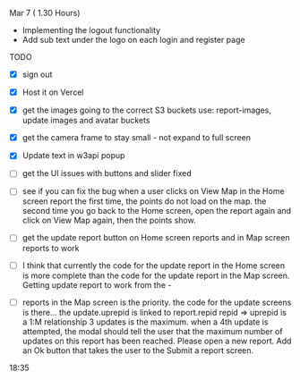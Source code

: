 Mar 7 ( 1.30 Hours)

- Implementing the logout functionality
- Add sub text under the logo on each login and register page

TODO

- [x] sign out
- [x] Host it on Vercel
- [x] get the images going to the correct S3 buckets
         use: report-images, update images and avatar buckets
- [x] get the camera frame to stay small - not expand to full screen
- [x] Update text in w3api popup
- [ ] get the UI issues with buttons and slider fixed

- [ ] see if you can fix the bug when a user clicks on View Map in the Home screen report the first time, the points do not load on the map. the second time you go back to the Home screen, open the report again and click on View Map again, then the points show.

- [ ] get the update report button on Home screen reports and in Map screen reports to work
- [ ] I think that currently the code for the update report in the Home screen is more complete than the code for the update report in the Map screen. Getting update report to work from the -
- [ ] reports in the Map screen is the priority.
        the code for the update screens is there... the update.uprepid is linked to report.repid
        repid => uprepid is a 1:M relationship
        3 updates is the maximum. when a 4th update is attempted, the modal should tell the user        that the maximum number of updates on this report has been reached. Please open a new report. Add an Ok button that takes the user to the Submit a report screen.

18:35
